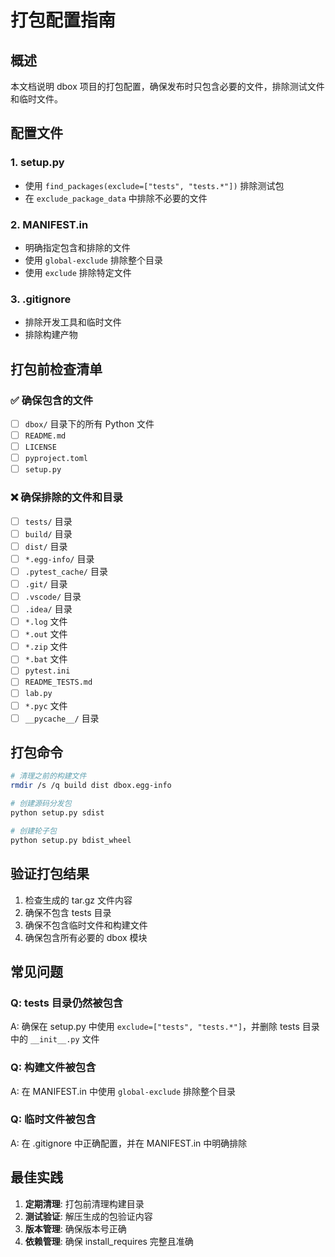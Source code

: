 # 打包配置指南

## 概述

本文档说明 dbox 项目的打包配置，确保发布时只包含必要的文件，排除测试文件和临时文件。

## 配置文件

### 1. setup.py
- 使用 `find_packages(exclude=["tests", "tests.*"])` 排除测试包
- 在 `exclude_package_data` 中排除不必要的文件

### 2. MANIFEST.in
- 明确指定包含和排除的文件
- 使用 `global-exclude` 排除整个目录
- 使用 `exclude` 排除特定文件

### 3. .gitignore
- 排除开发工具和临时文件
- 排除构建产物

## 打包前检查清单

### ✅ 确保包含的文件
- [ ] `dbox/` 目录下的所有 Python 文件
- [ ] `README.md`
- [ ] `LICENSE`
- [ ] `pyproject.toml`
- [ ] `setup.py`

### ❌ 确保排除的文件和目录
- [ ] `tests/` 目录
- [ ] `build/` 目录
- [ ] `dist/` 目录
- [ ] `*.egg-info/` 目录
- [ ] `.pytest_cache/` 目录
- [ ] `.git/` 目录
- [ ] `.vscode/` 目录
- [ ] `.idea/` 目录
- [ ] `*.log` 文件
- [ ] `*.out` 文件
- [ ] `*.zip` 文件
- [ ] `*.bat` 文件
- [ ] `pytest.ini`
- [ ] `README_TESTS.md`
- [ ] `lab.py`
- [ ] `*.pyc` 文件
- [ ] `__pycache__/` 目录

## 打包命令

```bash
# 清理之前的构建文件
rmdir /s /q build dist dbox.egg-info

# 创建源码分发包
python setup.py sdist

# 创建轮子包
python setup.py bdist_wheel
```

## 验证打包结果

1. 检查生成的 tar.gz 文件内容
2. 确保不包含 tests 目录
3. 确保不包含临时文件和构建文件
4. 确保包含所有必要的 dbox 模块

## 常见问题

### Q: tests 目录仍然被包含
A: 确保在 setup.py 中使用 `exclude=["tests", "tests.*"]`，并删除 tests 目录中的 `__init__.py` 文件

### Q: 构建文件被包含
A: 在 MANIFEST.in 中使用 `global-exclude` 排除整个目录

### Q: 临时文件被包含
A: 在 .gitignore 中正确配置，并在 MANIFEST.in 中明确排除

## 最佳实践

1. **定期清理**: 打包前清理构建目录
2. **测试验证**: 解压生成的包验证内容
3. **版本管理**: 确保版本号正确
4. **依赖管理**: 确保 install_requires 完整且准确 